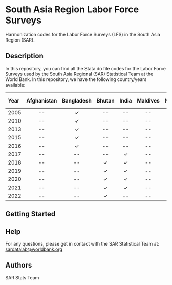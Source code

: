 # South Asia Region Labor Force Surveys

Harmonization codes for the Labor Force Surveys (LFS) in the South Asia Region (SAR).

## Description
In this repository, you can find all the Stata do file codes for the  Labor Force Surveys used by the South Asia Regional (SAR) Statistical Team at the World Bank. 
In this repository, we have the following country/years available:

| Year    | Afghanistan | Bangladesh | Bhutan | India  | Maldives | Nepal  | Pakistan | Sri Lanka | 
| :----   | :----:      | :----:     | :----: | :----: |  :----:  | :----: | :----:   | :----:    | 
| 2005    |     --      | ✓          | --     | --     | --       | --     | --       |  --       | 
| 2010    |     --      | ✓          | --     | --     | --       | --     | --       |  --       | 
| 2013    |     --      | ✓          | --     | --     | --       | --     | ✓        |  --       | 
| 2015    |     --      | ✓          | --     | --     | --       | --     | --       |  --       | 
| 2016    |     --      | ✓          | --     | --     | --       | --     | --       |  --       | 
| 2017    |     --      | --         | --     | ✓      | --       | ✓      | ✓        |  --       | 
| 2018    |     --      | --         | ✓      | ✓      | --       | --     | ✓        |  --       | 
| 2019    |     --      | --         | ✓      | ✓      | --       | --     | --       |  ✓        | 
| 2020    |     --      | --         | ✓      | ✓      | --       | --     | ✓        |  ✓        | 
| 2021    |     --      | --         | ✓      | ✓      | --       | --     | --       |  ✓        | 
| 2022    |     --      | --         | ✓      | --     | --       | --     | --       |  --       | 

## Getting Started


## Help
For any questions, please get in contact with the SAR Statistical Team at: sardatalab@worldbank.org

## Authors
SAR Stats Team
